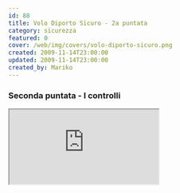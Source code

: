```yaml
---
id: 88
title: Volo Diporto Sicuro - 2a puntata
category: sicurezza
featured: 0
cover: /web/img/covers/volo-diporto-sicuro.png
created: 2009-11-14T23:00:00
updated: 2009-11-14T23:00:00
created_by: Mariko
---
```


### Seconda puntata - I controlli

<iframe src="https://www.youtube.com/embed/8J5XPRYBxz8/?controls=1" allow="fullscreen"></iframe>
